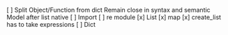 [ ] Split Object/Function from dict
      Remain close in syntax and semantic
      Model after list native
[ ] Import
[ ] re module
[x] List
  [x] map
  [x] create_list has to take expressions
[ ] Dict
